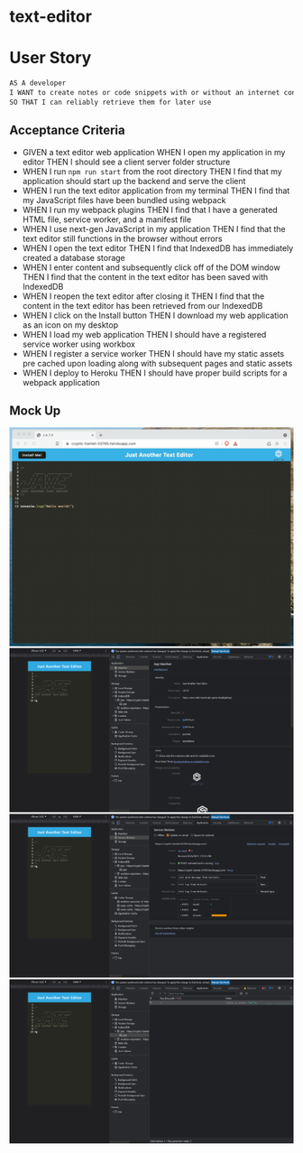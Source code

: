 # text-editor


# User Story

```md
AS A developer
I WANT to create notes or code snippets with or without an internet connection
SO THAT I can reliably retrieve them for later use
```

## Acceptance Criteria

- GIVEN a text editor web application WHEN I open my application in my editor
THEN I should see a client server folder structure
- WHEN I run `npm run start` from the root directory THEN I find that my application should start up the backend and serve the client
- WHEN I run the text editor application from my terminal THEN I find that my JavaScript files have been bundled using webpack
- WHEN I run my webpack plugins THEN I find that I have a generated HTML file, service worker, and a manifest file
- WHEN I use next-gen JavaScript in my application THEN I find that the text editor still functions in the browser without errors
- WHEN I open the text editor THEN I find that IndexedDB has immediately created a database storage
- WHEN I enter content and subsequently click off of the DOM window THEN I find that the content in the text editor has been saved with IndexedDB
- WHEN I reopen the text editor after closing it THEN I find that the content in the text editor has been retrieved from our IndexedDB
- WHEN I click on the Install button THEN I download my web application as an icon on my desktop
- WHEN I load my web application THEN I should have a registered service worker using workbox
- WHEN I register a service worker THEN I should have my static assets pre cached upon loading along with subsequent pages and static assets
- WHEN I deploy to Heroku THEN I should have proper build scripts for a webpack application

## Mock Up

![alt text](./client/src/images/00-demo.gif)
![alt text](./client/src/images/01-manifest.png)
![alt text](./client/src/images/02-service-worker.png)
![alt text](./client/src/images/03-idb-storage.png)